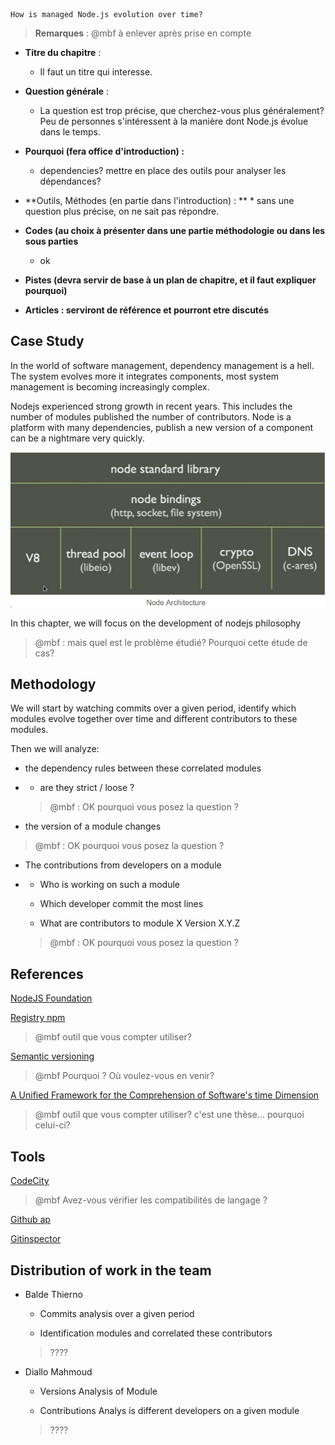 ```
How is managed Node.js evolution over time?
```

> **Remarques** : @mbf à enlever après prise en compte

* **Titre du chapitre** : 
  * Il faut un titre qui interesse. 
* **Question générale** : 
  * La question est trop précise, que cherchez-vous plus généralement? Peu de personnes s'intéressent à la manière dont Node.js évolue dans le temps.
* **Pourquoi \(fera office d'introduction\) :**
  * dependencies? mettre en place des outils pour analyser les dépendances? 
* **Outils, Méthodes \(en partie dans l'introduction\) : **
  \* sans une question plus précise, on ne sait pas répondre.
* **Codes \(au choix à présenter dans une partie méthodologie ou dans les sous parties**
  * ok

* **Pistes \(devra servir de base à un plan de chapitre, et il faut expliquer pourquoi\)**

* **Articles : serviront de référence et pourront etre discutés**

## Case Study

In the world of software management, dependency management is a hell. The system evolves more it integrates components, most system management is becoming increasingly complex.

Nodejs experienced strong growth in recent years. This includes the number of modules published the number of contributors. Node is a platform with many dependencies, publish a new version of a component can be a nightmare very quickly.

​​![](/assets/Capture.PNG)

In this chapter, we will focus on the development of nodejs philosophy

> @mbf : mais quel est le problème étudié? Pourquoi cette étude de cas?

## Methodology

We will start by watching commits over a given period, identify which modules evolve together over time and different contributors to these modules.

Then we will analyze:

* the dependency rules between these correlated modules

* * are they strict / loose ?

  > @mbf : OK pourquoi vous posez la question ?
* the version of a module changes

> @mbf : OK pourquoi vous posez la question ?

* The contributions from developers on a module

* * Who is working on such a module

  * Which developer commit the most lines

  * What are contributors to module X Version X.Y.Z

  > @mbf : OK pourquoi vous posez la question ?

## References

[NodeJS ​Foundation](https://nodejs.org/en/foundation/)

​[Registry npm](https://www.npmjs.com/package/npm-registry)​
> @mbf outil que vous compter utiliser?

​[Semantic versioning​](http://semver.org/lang/fr/)

> @mbf Pourquoi ? Où voulez-vous en venir?


​[A Unified Framework for the Comprehension of Software's time Dimension​](https://papyrus.bib.umontreal.ca/xmlui/bitstream/handle/1866/11998/Benomar_Omar_2015_these.pdf?sequence=2&isAllowed=y)

> @mbf outil que vous compter utiliser? c'est une thèse... pourquoi celui-ci?





## Tools

​[CodeCity​](https://wettel.github.io/codecity.html)
> @mbf Avez-vous vérifier les compatibilités de langage ?


​[Github ap​](https://developer.github.com/v3/)

​[Gitinspector](https://github.com/ejwa/gitinspector)​

## Distribution of work in the team

* Balde Thierno

  * Commits analysis over a given period

  * Identification modules and correlated these contributors
  > ????

* Diallo Mahmoud

  * Versions Analysis of Module

  * Contributions Analys is different developers on a given module
  > ????



